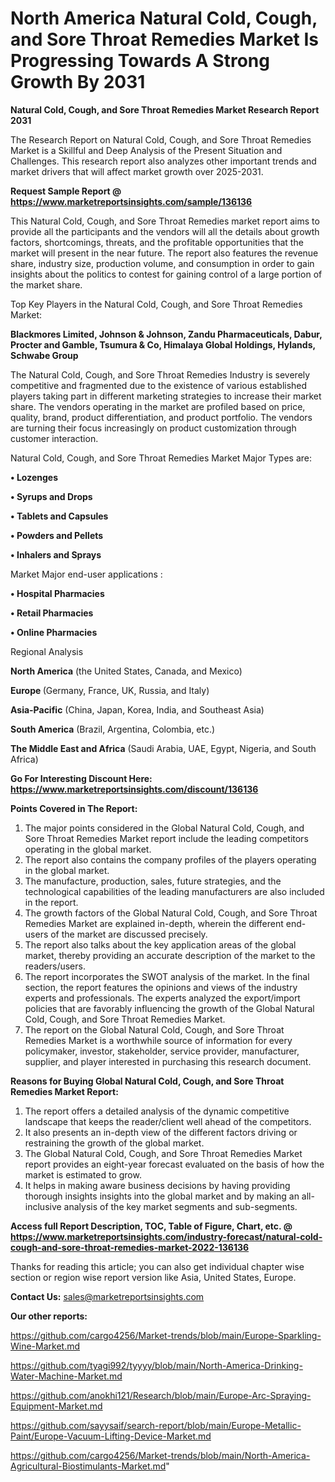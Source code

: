 # North America Natural Cold, Cough, and Sore Throat Remedies Market Is Progressing Towards A Strong Growth By 2031

<strong>Natural Cold, Cough, and Sore Throat Remedies Market Research Report 2031</strong>

The Research Report on Natural Cold, Cough, and Sore Throat Remedies Market is a Skillful and Deep Analysis of the Present Situation and Challenges. This research report also analyzes other important trends and market drivers that will affect market growth over 2025-2031.

<strong>Request Sample Report @ <a href=https://www.marketreportsinsights.com/sample/136136>https://www.marketreportsinsights.com/sample/136136</a></strong>

This Natural Cold, Cough, and Sore Throat Remedies market report aims to provide all the participants and the vendors will all the details about growth factors, shortcomings, threats, and the profitable opportunities that the market will present in the near future. The report also features the revenue share, industry size, production volume, and consumption in order to gain insights about the politics to contest for gaining control of a large portion of the market share.

Top Key Players in the Natural Cold, Cough, and Sore Throat Remedies Market:

<strong>Blackmores Limited, Johnson & Johnson, Zandu Pharmaceuticals, Dabur, Procter and Gamble, Tsumura & Co, Himalaya Global Holdings, Hylands, Schwabe Group</strong>

The Natural Cold, Cough, and Sore Throat Remedies Industry is severely competitive and fragmented due to the existence of various established players taking part in different marketing strategies to increase their market share. The vendors operating in the market are profiled based on price, quality, brand, product differentiation, and product portfolio. The vendors are turning their focus increasingly on product customization through customer interaction.

Natural Cold, Cough, and Sore Throat Remedies Market Major Types are:

<strong>• Lozenges

• Syrups and Drops

• Tablets and Capsules

• Powders and Pellets

• Inhalers and Sprays</strong>

Market Major end-user applications :

<strong>• Hospital Pharmacies

• Retail Pharmacies

• Online Pharmacies</strong>

Regional Analysis

</u><strong><b>North America</b></strong> (the United States, Canada, and Mexico)

<strong><b>Europe </b></strong>(Germany, France, UK, Russia, and Italy)

<strong><b>Asia-Pacific</b></strong> (China, Japan, Korea, India, and Southeast Asia)

<strong><b>South America</b></strong> (Brazil, Argentina, Colombia, etc.)

<strong><b>The Middle East and Africa</b></strong> (Saudi Arabia, UAE, Egypt, Nigeria, and South Africa)

<strong>Go For Interesting Discount Here: <a href=https://www.marketreportsinsights.com/discount/136136>https://www.marketreportsinsights.com/discount/136136</a></strong>

<strong>Points Covered in The Report:</strong>
<ol>
  <li>The major points considered in the Global Natural Cold, Cough, and Sore Throat Remedies Market report include the leading competitors operating in the global market.</li>
  <li>The report also contains the company profiles of the players operating in the global market.</li>
  <li>The manufacture, production, sales, future strategies, and the technological capabilities of the leading manufacturers are also included in the report.</li>
  <li>The growth factors of the Global Natural Cold, Cough, and Sore Throat Remedies Market are explained in-depth, wherein the different end-users of the market are discussed precisely.</li>
  <li>The report also talks about the key application areas of the global market, thereby providing an accurate description of the market to the readers/users.</li>
  <li>The report incorporates the SWOT analysis of the market. In the final section, the report features the opinions and views of the industry experts and professionals. The experts analyzed the export/import policies that are favorably influencing the growth of the Global Natural Cold, Cough, and Sore Throat Remedies Market.</li>
  <li>The report on the Global Natural Cold, Cough, and Sore Throat Remedies Market is a worthwhile source of information for every policymaker, investor, stakeholder, service provider, manufacturer, supplier, and player interested in purchasing this research document.</li>
</ol>
<strong>Reasons for Buying Global Natural Cold, Cough, and Sore Throat Remedies Market Report:</strong>

<ol>
  <li>The report offers a detailed analysis of the dynamic competitive landscape that keeps the reader/client well ahead of the competitors.</li>
  <li>It also presents an in-depth view of the different factors driving or restraining the growth of the global market.</li>
  <li>The Global Natural Cold, Cough, and Sore Throat Remedies Market report provides an eight-year forecast evaluated on the basis of how the market is estimated to grow.</li>
  <li>It helps in making aware business decisions by having providing thorough insights insights into the global market and by making an all-inclusive analysis of the key market segments and sub-segments.</li>
</ol>
<strong>Access full Report Description, TOC, Table of Figure, Chart, etc. @ <a href=https://www.marketreportsinsights.com/industry-forecast/natural-cold-cough-and-sore-throat-remedies-market-2022-136136>https://www.marketreportsinsights.com/industry-forecast/natural-cold-cough-and-sore-throat-remedies-market-2022-136136</a></strong>


Thanks for reading this article; you can also get individual chapter wise section or region wise report version like Asia, United States, Europe.

<strong>Contact Us:</strong>
sales@marketreportsinsights.com

<strong>Our other reports:</strong>

<a href=https://github.com/cargo4256/Market-trends/blob/main/Europe-Sparkling-Wine-Market.md>https://github.com/cargo4256/Market-trends/blob/main/Europe-Sparkling-Wine-Market.md</a>

<a href=https://github.com/tyagi992/tyyyy/blob/main/North-America-Drinking-Water-Machine-Market.md>https://github.com/tyagi992/tyyyy/blob/main/North-America-Drinking-Water-Machine-Market.md</a>

<a href=https://github.com/anokhi121/Research/blob/main/Europe-Arc-Spraying-Equipment-Market.md>https://github.com/anokhi121/Research/blob/main/Europe-Arc-Spraying-Equipment-Market.md</a>

<a href=https://github.com/sayysaif/search-report/blob/main/Europe-Metallic-Paint/Europe-Vacuum-Lifting-Device-Market.md>https://github.com/sayysaif/search-report/blob/main/Europe-Metallic-Paint/Europe-Vacuum-Lifting-Device-Market.md</a>

<a href=https://github.com/cargo4256/Market-trends/blob/main/North-America-Agricultural-Biostimulants-Market.md>https://github.com/cargo4256/Market-trends/blob/main/North-America-Agricultural-Biostimulants-Market.md</a>"
